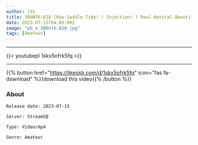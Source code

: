 ```yaml
---
author: j91
title: 300NTK-818 [Raw Saddle Tide! ! Injection! ! Real Natural Beautiful Girl P Live Girl! ! ] [Shame! ! Disclose The Metamorphosis Of Getting Wet With Meeting Uniform Options In The City! ! ] [Raw Squirrel Ban Is Lifted, And Pure And Pure Mako Gets Wet And Squirts Continuously And Squirts! ! D Milk Slender God Style Innocent Girl P Active Girl! ! A Pervert Who Gets Wet With An Outdoor Uniform Option And Shameful Stimulation! ! Gap And Saddle Tide Are Egui Serious Iki P Activity And Ban On Raw Chin Insertion! ! Continuous Ascension With Uncle Chin Direct Attack In The Vagina! !
date: 2023-07-15T04:05:00Z
image: "pb_e_300ntk-818.jpg"
tags: [Amateur]
---
```

___

{{< youtubepl 1skx5ofrk5fq >}}
___

{{% button href="https://likessb.com/d/1skx5ofrk5fq" icon="fas fa-download" %}}download this video{{% /button %}}
### About

`Release date: 2023-07-15`

`Server: StreamSB`

`Type: Video/mp4`

`Genre:	Amateur`